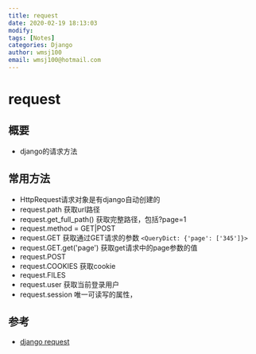 ```yaml
---
title: request
date: 2020-02-19 18:13:03
modify: 
tags: [Notes]
categories: Django
author: wmsj100
email: wmsj100@hotmail.com
---
```


# request

## 概要

- django的请求方法

## 常用方法

- HttpRequest请求对象是有django自动创建的
- request.path 获取url路径
- request.get_full_path() 获取完整路径，包括?page=1
- request.method = GET|POST
- request.GET 获取通过GET请求的参数 `<QueryDict: {'page': ['345']}>`
- request.GET.get('page') 获取get请求中的page参数的值
- request.POST
- request.COOKIES 获取cookie
- request.FILES
- request.user 获取当前登录用户
- request.session 唯一可读写的属性，

## 参考

- [django request](https://www.django.cn/course/show-9.html)
